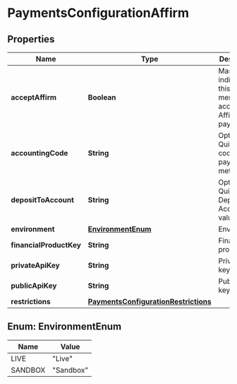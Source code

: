
# PaymentsConfigurationAffirm

## Properties
Name | Type | Description | Notes
------------ | ------------- | ------------- | -------------
**acceptAffirm** | **Boolean** | Master flag indicating this merchant accepts Affirm payments |  [optional]
**accountingCode** | **String** | Optional Quickbooks code for this payment method |  [optional]
**depositToAccount** | **String** | Optional Quickbooks Deposit to Account value |  [optional]
**environment** | [**EnvironmentEnum**](#EnvironmentEnum) | Environment |  [optional]
**financialProductKey** | **String** | Financial product key |  [optional]
**privateApiKey** | **String** | Private API key |  [optional]
**publicApiKey** | **String** | Public API key |  [optional]
**restrictions** | [**PaymentsConfigurationRestrictions**](PaymentsConfigurationRestrictions.md) |  |  [optional]


<a name="EnvironmentEnum"></a>
## Enum: EnvironmentEnum
Name | Value
---- | -----
LIVE | &quot;Live&quot;
SANDBOX | &quot;Sandbox&quot;



